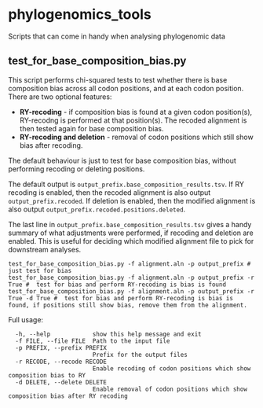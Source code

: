 # phylogenomics_tools
Scripts that can come in handy when analysing phylogenomic data

## test_for_base_composition_bias.py

This script performs chi-squared tests to test whether there is base composition bias across all codon positions, and at each codon position. There are two optional features:

- **RY-recoding** -  if composition bias is found at a given codon position(s), RY-recodng is performed at that position(s). The recoded alignment is then tested again for base composition bias.
- **RY-recoding and deletion** - removal of codon positions which still show bias after recoding.

The default behaviour is just to test for base composition bias, without performing recoding or deleting positions.

The default output is `output_prefix.base_composition_results.tsv`. If RY recoding is enabled, then the recoded alignment is also output `output_prefix.recoded`. If deletion is enabled, then the modified alignment is also output `output_prefix.recoded.positions.deleted`.

The last line in `output_prefix.base_composition_results.tsv` gives a handy summary of what adjustments were performed, if recoding and deletion are enabled. This is useful for deciding which modified alignment file to pick for downstream analyses.
```
test_for_base_composition_bias.py -f alignment.aln -p output_prefix # just test for bias
test_for_base_composition_bias.py -f alignment.aln -p output_prefix -r True #  test for bias and perform RY-recoding is bias is found
test_for_base_composition_bias.py -f alignment.aln -p output_prefix -r True -d True #  test for bias and perform RY-recoding is bias is found, if positions still show bias, remove them from the alignment.
```

Full usage:

```
  -h, --help            show this help message and exit
  -f FILE, --file FILE  Path to the input file
  -p PREFIX, --prefix PREFIX
                        Prefix for the output files
  -r RECODE, --recode RECODE
                        Enable recoding of codon positions which show composition bias to RY
  -d DELETE, --delete DELETE
                        Enable removal of codon positions which show composition bias after RY recoding
```
